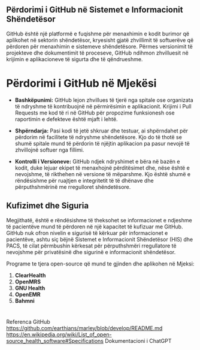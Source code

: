 ## Përdorimi i GitHub në Sistemet e Informacionit Shëndetësor
GitHub është një platformë e fuqishme për menaxhimin e kodit burimor që aplikohet në sektorin shëndetësor, kryesisht gjatë zhvillimit të softuerëve që përdoren për menaxhimin e sistemeve shëndetësore. Përmes versionimit të projekteve dhe dokumentimit të proceseve, GitHub ndihmon zhvilluesit në krijimin e aplikacioneve të sigurta dhe të qëndrueshme.

# Përdorimi i GitHub në Mjekësi
- **Bashkëpunimi:**
GitHub lejon zhvillues të tjerë nga spitale ose organizata të ndryshme të kontribuojnë në përmirësimin e aplikacionit. Krijimi i Pull Requests me kod të ri në GitHub për propozime funksionesh ose raportimin e defekteve është mjaft i lehtë.

- **Shpërndarja:**
Pasi kodi të jetë shkruar dhe testuar, ai shpërndahet për përdorim në facilitete të ndryshme shëndetësore. Kjo do të thotë se shumë spitale mund të përdorin të njëjtin aplikacion pa pasur nevojë të zhvillojnë softuer nga fillimi.

- **Kontrolli i Versioneve:**
GitHub ndjek ndryshimet e bëra në bazën e kodit, duke lejuar ekipet të menaxhojnë përditësimet dhe, nëse është e nevojshme, të rikthehen në versione të mëparshme. Kjo është shumë e rëndësishme për ruajtjen e integritetit të të dhënave dhe përputhshmërinë me rregulloret shëndetësore.

## Kufizimet dhe Siguria
Megjithatë, është e rëndësishme të theksohet se informacionet e ndjeshme të pacientëve mund të përdoren në një kapacitet të kufizuar me GitHub. GitHub nuk ofron nivelin e sigurisë të kërkuar për informacionet e pacientëve, ashtu siç bëjnë Sistemet e Informacionit Shëndetësor (HIS) dhe PACS, të cilat përmbushin kërkesat për përputhshmëri rregullatore të nevojshme për privatësinë dhe sigurinë e informacionit shëndetësor.

Programe te tjera open-source që mund te gjinden dhe aplikohen në Mjeksi: 
1. **ClearHealth**
2. **OpenMRS**
3. **GNU Health**
4. **OpenEMR**
5. **Bahmni**

#

Referenca
GitHub 
https://github.com/earthians/marley/blob/develop/README.md
https://en.wikipedia.org/wiki/List_of_open-source_health_software#Specifications
Dokumentacioni i ChatGPT
